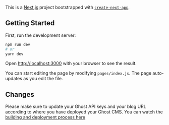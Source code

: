 This is a [Next.js](https://nextjs.org/) project bootstrapped with [`create-next-app`](https://github.com/vercel/next.js/tree/canary/packages/create-next-app).

## Getting Started

First, run the development server:

```bash
npm run dev
# or
yarn dev
```

Open [http://localhost:3000](http://localhost:3000) with your browser to see the result.

You can start editing the page by modifying `pages/index.js`. The page auto-updates as you edit the file.

## Changes

Please make sure to update your Ghost API keys and your blog URL according to where you have deployed your Ghost CMS. You can watch the [building and deployment process here](https://www.youtube.com/watch?v=1SYU1GorO6Y)
